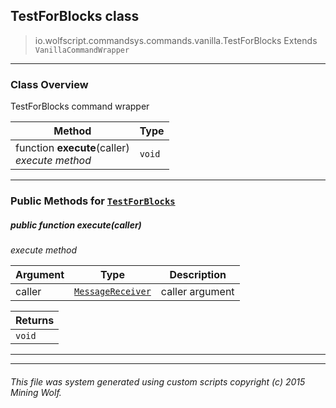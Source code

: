 ## TestForBlocks __class__

>io.wolfscript.commandsys.commands.vanilla.TestForBlocks
>Extends `VanillaCommandWrapper`

---

### Class Overview

TestForBlocks command wrapper

Method | Type   
--- | :--- 
 function __execute__(caller) <br> _execute method_ | `void`



---


### Public Methods for [`TestForBlocks`](TestForBlocks.md)

##### <a id='execute'></a>public  function __execute__(caller)

_execute method_

Argument | Type | Description  
--- | --- | --- 
caller | [`MessageReceiver`](..\..\..\chat\MessageReceiver.md) | caller argument

Returns | 
--- | 
`void` |


---
---


###### This file was system generated using custom scripts copyright (c) 2015 Mining Wolf.
	

